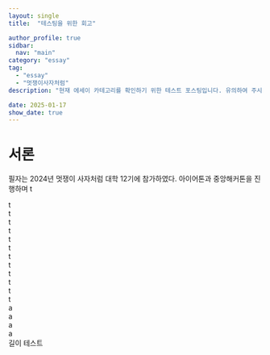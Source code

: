 ```yaml
---
layout: single
title:  "테스팅을 위한 회고"

author_profile: true
sidbar:
  nav: "main"
category: "essay"
tag:
  - "essay"
  - "멋쟁이사자처럼"
description: "현재 에세이 카테고리를 확인하기 위한 테스트 포스팅입니다. 유의하여 주시길 바라겠습니다."

date: 2025-01-17
show_date: true
---
```


# 서론

필자는 2024년 멋쟁이 사자처럼 대학 12기에 참가하였다.
아이어톤과 중앙해커톤을 진행하며
t   

t   
t   
t   
t   
t   
t   
t   
t   
t   
t   
t   
t   
a   
a   
a   
a   
길이 테스트